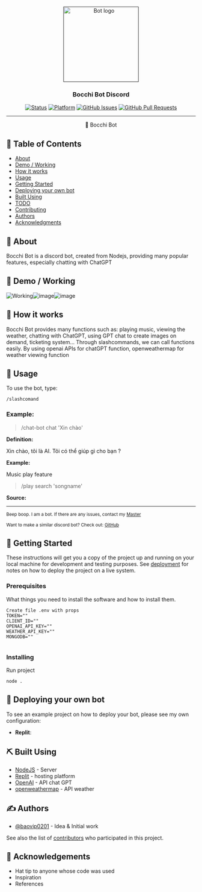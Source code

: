 <p align="center">
  <a href="" rel="noopener">
 <img width=200px height=200px src="https://user-images.githubusercontent.com/66128080/230161231-eb94a156-9bca-4b97-8723-feb060d19fb8.png" alt="Bot logo"></a>
</p>

<h3 align="center">Bocchi Bot Discord</h3>

<div align="center">

[![Status](https://img.shields.io/badge/status-active-success.svg)]()
[![Platform](https://img.shields.io/badge/platform-discord-blueviolet)]()
[![GitHub Issues](https://img.shields.io/badge/issues-0%20open-yellow)](https://github.com/baovip0201/bocchi-bot-discord-v14/issues)
[![GitHub Pull Requests](https://img.shields.io/github/issues-pr/kylelobo/The-Documentation-Compendium.svg)](https://github.com/baovip0201/bocchi-bot-discord-v14/pulls)

</div>

---

<p align="center"> 🤖 Bocchi Bot
    <br> 
</p>

## 📝 Table of Contents

- [About](#about)
- [Demo / Working](#demo)
- [How it works](#working)
- [Usage](#usage)
- [Getting Started](#getting_started)
- [Deploying your own bot](#deployment)
- [Built Using](#built_using)
- [TODO](../TODO.md)
- [Contributing](../CONTRIBUTING.md)
- [Authors](#authors)
- [Acknowledgments](#acknowledgement)

## 🧐 About <a name = "about"></a>

Bocchi Bot is a discord bot, created from Nodejs, providing many popular features, especially chatting with ChatGPT

## 🎥 Demo / Working <a name = "demo"></a>

![Working](https://user-images.githubusercontent.com/66128080/230162570-476c8889-a0bb-4d13-ba94-258cd973c477.png)![image](https://user-images.githubusercontent.com/66128080/230163207-23d8d9cc-7fc5-4aef-971f-56d2bd366a40.png)![image](https://user-images.githubusercontent.com/66128080/230163437-002a1e30-b94b-42cd-a9fc-518ba4f95e97.png)



## 💭 How it works <a name = "working"></a>

Bocchi Bot provides many functions such as: playing music, viewing the weather, chatting with ChatGPT, using GPT chat to create images on demand, ticketing system... Through slashcommands, we can call functions easily. By using openai APIs for chatGPT function, openweathermap for weather viewing function


## 🎈 Usage <a name = "usage"></a>

To use the bot, type:

```
/slashcomand
```


### Example:

> /chat-bot chat 'Xin chào'

**Definition:**

Xin chào, tôi là AI. Tôi có thể giúp gì cho bạn ?

**Example:**

Music play feature
> /play search 'songname'

**Source:** 

---

<sup>Beep boop. I am a bot. If there are any issues, contact my [Master](https://discord.gg/9asPGWwY)</sup>

<sup>Want to make a similar discord bot? Check out: [GitHub](https://github.com/baovip0201/bocchi-bot-discord-v14)</sup>

## 🏁 Getting Started <a name = "getting_started"></a>

These instructions will get you a copy of the project up and running on your local machine for development and testing purposes. See [deployment](#deployment) for notes on how to deploy the project on a live system.

### Prerequisites

What things you need to install the software and how to install them.

```
Create file .env with props
TOKEN=""
CLIENT_ID=""
OPENAI_API_KEY=""
WEATHER_API_KEY=""
MONGODB=""


```

### Installing
Run project

```
node .
```

## 🚀 Deploying your own bot <a name = "deployment"></a>

To see an example project on how to deploy your bot, please see my own configuration:

- **Replit**: 

## ⛏️ Built Using <a name = "built_using"></a>

- [NodeJS](https://nodejs.org/en/download/) - Server
- [Replit](https://replit.com/) - hosting platform
- [OpenAI](https://platform.openai.com/docs/api-reference/) - API chat GPT
- [openweathermap](https://openweathermap.org/api) - API weather


## ✍️ Authors <a name = "authors"></a>

- [@baovip0201](https://github.com/baovip0201) - Idea & Initial work

See also the list of [contributors]() who participated in this project.

## 🎉 Acknowledgements <a name = "acknowledgement"></a>

- Hat tip to anyone whose code was used
- Inspiration
- References
